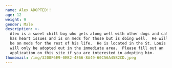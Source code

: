 ```yaml
---
name: Alex ADOPTED!!
age: 12
weight: 9
gender: Male
description: >-
  Alex is a sweet chill boy who gets along well with other dogs and cats.  He
  has heart issues and is on meds for those but is doing well.  He will need to
  be on meds for the rest of his life.  He is located in the St. Louis area and
  will only be adopted out in the immediate area.  Please fill out an
  application on this site if you are interested in adopting him.
thumbnail: /img/3200F6E9-0EB2-4E66-8A49-60C56A45B2CD.jpeg
---
```


